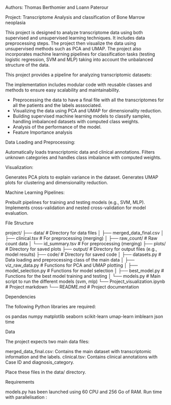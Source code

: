 Authors: Thomas Berthomier and Loann Paterour

Project: Transcriptome Analysis and classification of Bone Marrow neoplasia

This project is designed to analyze transcriptome data using both supervised and unsupervised learning techniques. It includes data preprocessing steps. The project then visualize the data using unsupervised methods such as PCA and UMAP. The project also incorporates machine learning pipelines for classification tasks (testing logistic regression, SVM and MLP) taking into account the unbalanced structure of the data.


This project provides a pipeline for analyzing transcriptomic datasets:

The implementation includes modular code with reusable classes and methods to ensure easy scalability and maintainability.

- Preprocessing the data to have a final file with all the transcriptomes for all the patients and the labels asssociated.
- Visualizing the data using PCA and UMAP for dimensionality reduction.
- Building supervised machine learning models to classify samples, handling imbalanced datasets with computed class weights.
- Analysis of the performance of the model.
- Feature Importance analysis


Data Loading and Preprocessing:

Automatically loads transcriptomic data and clinical annotations.
Filters unknown categories and handles class imbalance with computed weights.

Visualization:

Generates PCA plots to explain variance in the dataset.
Generates UMAP plots for clustering and dimensionality reduction.

Machine Learning Pipelines:

Prebuilt pipelines for training and testing models (e.g., SVM, MLP).
Implements cross-validation and nested cross-validation for model evaluation.


File Structure

project/
├── data/                        # Directory for data files
│   ├── merged_data_final.csv
│   ├── clinical.tsv             # For preprocessing (merging)
│   ├── raw_count/               # Raw count data
│   └── id_summary.tsv           # For preprocessing (merging)
├── plots/                       # Directory for saved plots
├── output/                      # Directory for output files (e.g., model results)
├── code/                        # Directory for saved code
│   ├── datasets.py              # Data loading and preprocessing class of the main data
│   ├── viz_raw_data.py          # Functions for PCA and UMAP plotting
│   ├── model_selection.py       # Functions for model selection
│   ├── best_model.py            # Functions for the best model training and testing
│   └── models.py                # Main script to run the different models (svm, mlp)
└── Project_visualization.ipynb  # Project markdown
└── README.md                    # Project documentation

Dependencies

The following Python libraries are required:

os
pandas
numpy
matplotlib
seaborn
scikit-learn
umap-learn
imblearn
json
time

Data

The project expects two main data files:

merged_data_final.csv: Contains the main dataset with transcriptomic information and the labels.
clinical.tsv: Contains clinical annotations with Case ID and diagnosis_category.

Place these files in the data/ directory.


Requirements 

models.py has been launched using 60 CPU and 256 Go of RAM.
Run time with parallelisation : 
